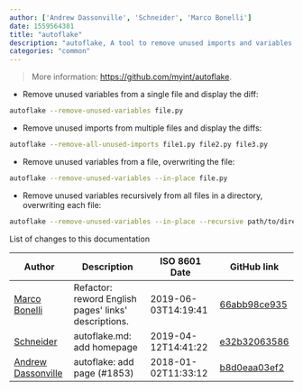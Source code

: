 ```yaml
---
author: ['Andrew Dassonville', 'Schneider', 'Marco Bonelli']
date: 1559564381
title: "autoflake"
description: "autoflake, A tool to remove unused imports and variables from Python code."
categories: "common"
---
```

> More information: <https://github.com/myint/autoflake>.

- Remove unused variables from a single file and display the diff:

```bash
autoflake --remove-unused-variables file.py
```

- Remove unused imports from multiple files and display the diffs:

```bash
autoflake --remove-all-unused-imports file1.py file2.py file3.py
```

- Remove unused variables from a file, overwriting the file:

```bash
autoflake --remove-unused-variables --in-place file.py
```

- Remove unused variables recursively from all files in a directory, overwriting each file:

```bash
autoflake --remove-unused-variables --in-place --recursive path/to/directory
```
List of changes to this documentation


Author | Description | ISO 8601 Date | GitHub link
------|-----|-----|-----
[Marco Bonelli](mailto:marco@mebeim.net) | Refactor: reword English pages' links' descriptions. | 2019-06-03T14:19:41 | [66abb98ce935](https://github.com/tldr-pages/tldr/commit/66abb98ce935c0f4516bf30c4d6da72180d5a3ab)
[Schneider](mailto:lucas.schneider@sap.com) | autoflake.md: add homepage | 2019-04-12T14:41:22 | [e32b32063586](https://github.com/tldr-pages/tldr/commit/e32b32063586e090ad638fcee0e3463f62ebeaed)
[Andrew Dassonville](mailto:dassonville.andrew@gmail.com) | autoflake: add page (#1853) | 2018-01-02T11:33:12 | [b8d0eaa03ef2](https://github.com/tldr-pages/tldr/commit/b8d0eaa03ef2cb1744948eb56abae9eb95ac3534)

